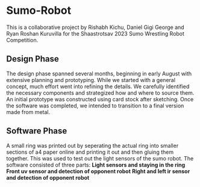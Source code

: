 # Sumo-Robot
This is a collaborative project by Rishabh Kichu, Daniel Gigi George and Ryan Roshan Kuruvilla for the Shaastrotsav 2023 Sumo Wrestling Robot Competition.

## Design Phase
The design phase spanned several months, beginning in early August with extensive planning and prototyping. While we started with a general concept, much effort went into refining the details. We carefully identified the necessary components and strategized how and where to source them. An initial prototype was constructed using card stock after sketching. Once the software was completed, we intended to transition to a final version made from metal.

## Software Phase
A small ring was printed out by seperating the actual ring into smaller sections of a4 paper online and printing it out and then gluing them together. This was used to test out the light sensors of the sumo robot.
The software consisted of three parts: 
**Light sensors and staying in the ring**
**Front uv sensor and detection of opponent robot**
**Right and left ir sensor and detection of opponent robot**
